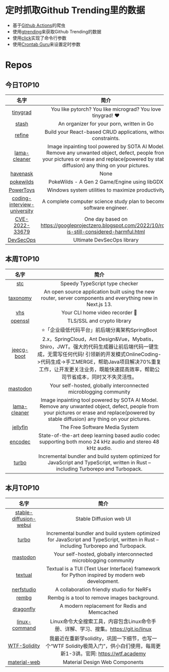 # 定时抓取Github Trending里的数据
* 基于[Github Actions](https://docs.github.com/en/actions)的爬虫
* 使用[gtrending](https://github.com/hedythedev/gtrending)来获取Github Trending的数据
* 使用[click](https://github.com/pallets/click)实现了命令行参数
* 使用[Crontab Guru](https://crontab.guru/)来设置定时参数

# Repos
## 今日TOP10 
<!-- START OF DAILY_TOP10_REPOS -->
| 名字 | 简介 |
| :----: | :----: |
| [tinygrad](https://github.com/geohot/tinygrad) | You like pytorch? You like micrograd? You love tinygrad! ❤️ |
| [stash](https://github.com/stashapp/stash) | An organizer for your porn, written in Go |
| [refine](https://github.com/refinedev/refine) | Build your React-based CRUD applications, without constraints. |
| [lama-cleaner](https://github.com/Sanster/lama-cleaner) | Image inpainting tool powered by SOTA AI Model. Remove any unwanted object, defect, people from your pictures or erase and replace(powered by stable diffusion) any thing on your pictures. |
| [havenask](https://github.com/alibaba/havenask) | None |
| [pokewilds](https://github.com/SheerSt/pokewilds) | PokeWilds - A Gen 2 Game/Engine using libGDX |
| [PowerToys](https://github.com/microsoft/PowerToys) | Windows system utilities to maximize productivity |
| [coding-interview-university](https://github.com/jwasham/coding-interview-university) | A complete computer science study plan to become a software engineer. |
| [CVE-2022-33679](https://github.com/Bdenneu/CVE-2022-33679) | One day based on https://googleprojectzero.blogspot.com/2022/10/rc4-is-still-considered-harmful.html |
| [DevSecOps](https://github.com/sottlmarek/DevSecOps) | Ultimate DevSecOps library |
<!-- END OF DAILY_TOP10_REPOS -->

## 本周TOP10
<!-- START OF WEEKLY_TOP10_REPOS -->
| 名字 | 简介 |
| :----: | :----: |
| [stc](https://github.com/dudykr/stc) | Speedy TypeScript type checker |
| [taxonomy](https://github.com/shadcn/taxonomy) | An open source application built using the new router, server components and everything new in Next.js 13. |
| [vhs](https://github.com/charmbracelet/vhs) | Your CLI home video recorder 📼 |
| [openssl](https://github.com/openssl/openssl) | TLS/SSL and crypto library |
| [jeecg-boot](https://github.com/jeecgboot/jeecg-boot) | ⭐️「企业级低代码平台」前后端分离架构SpringBoot 2.x，SpringCloud，Ant Design&Vue，Mybatis，Shiro，JWT。强大的代码生成器让前后端代码一键生成，无需写任何代码! 引领新的开发模式OnlineCoding->代码生成->手工MERGE，帮助Java项目解决70%重复工作，让开发更关注业务，既能快速提高效率，帮助公司节省成本，同时又不失灵活性。 |
| [mastodon](https://github.com/mastodon/mastodon) | Your self-hosted, globally interconnected microblogging community |
| [lama-cleaner](https://github.com/Sanster/lama-cleaner) | Image inpainting tool powered by SOTA AI Model. Remove any unwanted object, defect, people from your pictures or erase and replace(powered by stable diffusion) any thing on your pictures. |
| [jellyfin](https://github.com/jellyfin/jellyfin) | The Free Software Media System |
| [encodec](https://github.com/facebookresearch/encodec) | State-of-the-art deep learning based audio codec supporting both mono 24 kHz audio and stereo 48 kHz audio. |
| [turbo](https://github.com/vercel/turbo) | Incremental bundler and build system optimized for JavaScript and TypeScript, written in Rust – including Turborepo and Turbopack. |
<!-- END OF WEEKLY_TOP10_REPOS -->

## 本月TOP10
<!-- START OF MONTHLY_TOP10_REPOS -->
| 名字 | 简介 |
| :----: | :----: |
| [stable-diffusion-webui](https://github.com/AUTOMATIC1111/stable-diffusion-webui) | Stable Diffusion web UI |
| [turbo](https://github.com/vercel/turbo) | Incremental bundler and build system optimized for JavaScript and TypeScript, written in Rust – including Turborepo and Turbopack. |
| [mastodon](https://github.com/mastodon/mastodon) | Your self-hosted, globally interconnected microblogging community |
| [textual](https://github.com/Textualize/textual) | Textual is a TUI (Text User Interface) framework for Python inspired by modern web development. |
| [nerfstudio](https://github.com/nerfstudio-project/nerfstudio) | A collaboration friendly studio for NeRFs |
| [rembg](https://github.com/danielgatis/rembg) | Rembg is a tool to remove images background. |
| [dragonfly](https://github.com/dragonflydb/dragonfly) | A modern replacement for Redis and Memcached |
| [linux-command](https://github.com/jaywcjlove/linux-command) | Linux命令大全搜索工具，内容包含Linux命令手册、详解、学习、搜集。https://git.io/linux |
| [WTF-Solidity](https://github.com/AmazingAng/WTF-Solidity) | 我最近在重新学solidity，巩固一下细节，也写一个“WTF Solidity极简入门”，供小白们使用，每周更新1-3讲。官网: https://wtf.academy |
| [material-web](https://github.com/material-components/material-web) | Material Design Web Components |
<!-- END OF MONTHLY_TOP10_REPOS -->

